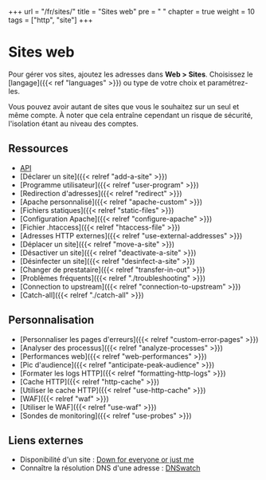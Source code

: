 +++
url = "/fr/sites/"
title = "Sites web"
pre = "<i class='fas fa-fw fa-globe'></i> "
chapter = true
weight = 10
tags = ["http", "site"]
+++

# Sites web

Pour gérer vos sites, ajoutez les adresses dans **Web > Sites**. Choisissez le [langage]({{< ref "languages" >}}) ou type de votre choix et paramétrez-les.

Vous pouvez avoir autant de sites que vous le souhaitez sur un seul et même compte. À noter que cela entraîne cependant un risque de sécurité, l'isolation étant au niveau des comptes.

## Ressources

- [API](https://api.alwaysdata.com/v1/site/doc/)
- [Déclarer un site]({{< relref "add-a-site" >}})
- [Programme utilisateur]({{< relref "user-program" >}})
- [Redirection d'adresses]({{< relref "redirect" >}})
- [Apache personnalisé]({{< relref "apache-custom" >}})
- [Fichiers statiques]({{< relref "static-files" >}})
- [Configuration Apache]({{< relref "configure-apache" >}})
- [Fichier .htaccess]({{< relref "htaccess-file" >}})
- [Adresses HTTP externes]({{< relref "use-external-addresses" >}})
- [Déplacer un site]({{< relref "move-a-site" >}})
- [Désactiver un site]({{< relref "deactivate-a-site" >}})
- [Désinfecter un site]({{< relref "desinfect-a-site" >}})
- [Changer de prestataire]({{< relref "transfer-in-out" >}})
- [Problèmes fréquents]({{< relref "./troubleshooting" >}})
- [Connection to upstream]({{< relref "connection-to-upstream" >}})
- [Catch-all]({{< relref "./catch-all" >}})

## Personnalisation

- [Personnaliser les pages d'erreurs]({{< relref "custom-error-pages" >}})
- [Analyser des processus]({{< relref "analyze-processes" >}})
- [Performances web]({{< relref "web-performances" >}})
- [Pic d'audience]({{< relref "anticipate-peak-audience" >}})
- [Formater les logs HTTP]({{< relref "formatting-http-logs" >}})
- [Cache HTTP]({{< relref "http-cache" >}})
- [Utiliser le cache HTTP]({{< relref "use-http-cache" >}})
- [WAF]({{< relref "waf" >}})
- [Utiliser le WAF]({{< relref "use-waf" >}})
- [Sondes de monitoring]({{< relref "use-probes" >}})

## Liens externes

- Disponibilité d'un site : [Down for everyone or just me](https://downforeveryoneorjustme.com/)
- Connaître la résolution DNS d'une adresse : [DNSwatch](https://www.dnswatch.info/)
